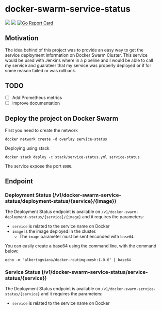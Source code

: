 # docker-swarm-service-status
[![](https://images.microbadger.com/badges/image/albertogviana/docker-swarm-service-status.svg)](https://microbadger.com/images/albertogviana/docker-swarm-service-status)
[![](https://images.microbadger.com/badges/version/albertogviana/docker-swarm-service-status.svg)](https://microbadger.com/images/albertogviana/docker-swarm-service-status)
[![Go Report Card](https://goreportcard.com/badge/github.com/albertogviana/docker-swarm-service-status)](https://goreportcard.com/report/github.com/albertogviana/docker-swarm-service-status)

## Motivation

The idea behind of this project was to provide an easy way to get the service deployment information on Docker Swarm Cluster. This service would be used with Jenkins where in a pipeline and I would be able to call my service and guarateer that my service was properly deployed or if for some reason failed or was rollback.

## TODO
- [ ] Add Prometheus metrics
- [ ] Improve documentation  

## Deploy the project on Docker Swarm

First you need to create the network
```
docker network create -d overlay service-status
```

Deploying using stack
```
docker stack deploy -c stack/service-status.yml service-status
```

The service expose the port `8080`.

## Endpoint

### Deployment Status (/v1/docker-swarm-service-status/deployment-status/{service}/{image})

The Deployment Status endpoint is available on `/v1/docker-swarm-deployment-status/{service}/{image}` and it requires the parameters:
- `service` is related to the service name on Docker
- `image` is the image deployed in the cluster.
    - The `image` parameter must be sent enconded with `base64`.

You can easily create a base64 using the command line, with the command below: 
```
echo -n "albertogviana/docker-routing-mesh:1.0.0" | base64
```

### Service Status (/v1/docker-swarm-service-status/service-status/{service})

The Deployment Status endpoint is available on `/v1/docker-swarm-service-status/{service}` and it requires the parameters:
- `service` is related to the service name on Docker
